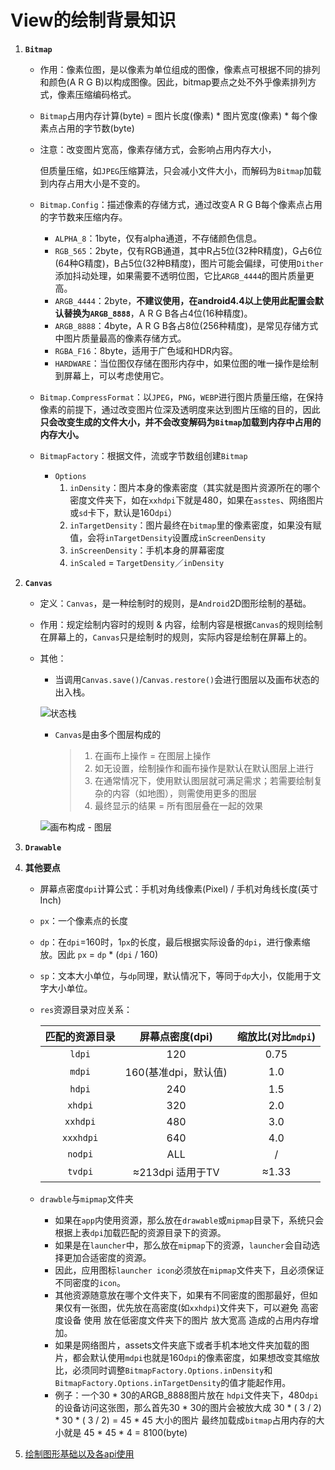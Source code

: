 # View的绘制背景知识

1. **`Bitmap`**
   * 作用：像素位图，是以像素为单位组成的图像，像素点可根据不同的排列和颜色(A R G B)以构成图像。因此，bitmap要点之处不外乎像素排列方式，像素压缩编码格式。

   * `Bitmap`占用内存计算(byte) = 图片长度(像素) * 图片宽度(像素) * 每个像素点占用的字节数(byte)

   * 注意：改变图片宽高，像素存储方式，会影响占用内存大小，

     ​			但质量压缩，如`JPEG`压缩算法，只会减小文件大小，而解码为`Bitmap`加载到内存占用大小是不变的。

   * `Bitmap.Config`：描述像素的存储方式，通过改变A R G B每个像素点占用的字节数来压缩内存。
     
     * `ALPHA_8`：1byte，仅有alpha通道，不存储颜色信息。
     * `RGB_565`：2byte，仅有RGB通道，其中R占5位(32种R精度)，G占6位(64种G精度)，B占5位(32种B精度)，图片可能会偏绿，可使用`Dither`添加抖动处理，如果需要不透明位图，它比`ARGB_4444`的图片质量更高。
     * `ARGB_4444`：2byte，**不建议使用，在android4.4以上使用此配置会默认替换为`ARGB_8888`**，A R G B各占4位(16种精度)。
     * `ARGB_8888`：4byte，A R G B各占8位(256种精度)，是常见存储方式中图片质量最高的像素存储方式。
     * `RGBA_F16`：8byte，适用于广色域和HDR内容。
     * `HARDWARE`：当位图仅存储在图形内存中，如果位图的唯一操作是绘制到屏幕上，可以考虑使用它。
     
   * `Bitmap.CompressFormat`：以`JPEG`，`PNG`，`WEBP`进行图片质量压缩，在保持像素的前提下，通过改变图片位深及透明度来达到图片压缩的目的，因此**只会改变生成的文件大小，并不会改变解码为`Bitmap`加载到内存中占用的内存大小。**

   * `BitmapFactory`：根据文件，流或字节数组创建`Bitmap`

     * `Options`
       1. `inDensity`：图片本身的像素密度（其实就是图片资源所在的哪个密度文件夹下，如在`xxhdpi`下就是480，如果在`asstes`、网络图片或`sd`卡下，默认是160`dpi`）
       2. `inTargetDensity`：图片最终在`bitmap`里的像素密度，如果没有赋值，会将`inTargetDensity`设置成`inScreenDensity`
       3. `inScreenDensity`：手机本身的屏幕密度
       4. `inScaled`  = `TargetDensity`／`inDensity`

2. **`Canvas`**

   * 定义：`Canvas`，是一种绘制时的规则，是`Android`2D图形绘制的基础。

   * 作用：规定绘制内容时的规则 & 内容，绘制内容是根据`Canvas`的规则绘制在屏幕上的，`Canvas`只是绘制时的规则，实际内容是绘制在屏幕上的。

   * 其他：

     * 当调用`Canvas.save()`/`Canvas.restore()`会进行图层以及画布状态的出入栈。

     ![状态栈](https://imgconvert.csdnimg.cn/aHR0cDovL3VwbG9hZC1pbWFnZXMuamlhbnNodS5pby91cGxvYWRfaW1hZ2VzLzk0NDM2NS05NGMxMGYwNzMxOTExYmVhLnBuZz9pbWFnZU1vZ3IyL2F1dG8tb3JpZW50L3N0cmlwJTdDaW1hZ2VWaWV3Mi8yL3cvMTI0MA)

     * `Canvas`是由多个图层构成的

       > 1. 在画布上操作 = 在图层上操作
       > 2. 如无设置，绘制操作和画布操作是默认在默认图层上进行
       > 3. 在通常情况下，使用默认图层就可满足需求；若需要绘制复杂的内容（如地图），则需使用更多的图层
       > 4. 最终显示的结果 = 所有图层叠在一起的效果

     ![画布构成 - 图层](https://imgconvert.csdnimg.cn/aHR0cDovL3VwbG9hZC1pbWFnZXMuamlhbnNodS5pby91cGxvYWRfaW1hZ2VzLzk0NDM2NS05YWFjOTYxOTBiYzBhNTMzLnBuZz9pbWFnZU1vZ3IyL2F1dG8tb3JpZW50L3N0cmlwJTdDaW1hZ2VWaWV3Mi8yL3cvMTI0MA)

3. **`Drawable`**

   

4. **其他要点**

   * 屏幕点密度`dpi`计算公式：手机对角线像素(Pixel) / 手机对角线长度(英寸 Inch)

   * `px`：一个像素点的长度

   * `dp`：在`dpi`=160时，1`px`的长度，最后根据实际设备的`dpi`，进行像素缩放。因此 `px` = `dp` * (`dpi` / 160)

   * `sp`：文本大小单位，与`dp`同理，默认情况下，等同于`dp`大小，仅能用于文字大小单位。

   * `res`资源目录对应关系：

     | 匹配的资源目录 |   屏幕点密度(dpi)    | 缩放比(对比`mdpi`) |
     | :------------: | :------------------: | :----------------: |
     |     `ldpi`     |         120          |        0.75        |
     |     `mdpi`     | 160(基准dpi，默认值) |        1.0         |
     |     `hdpi`     |         240          |        1.5         |
     |    `xhdpi`     |         320          |        2.0         |
     |    `xxhdpi`    |         480          |        3.0         |
     |   `xxxhdpi`    |         640          |        4.0         |
     |    `nodpi`     |         ALL          |         /          |
     |    `tvdpi`     |   ≈213dpi 适用于TV   |       ≈1.33        |

   * `drawble`与`mipmap`文件夹

     * 如果在`app`内使用资源，那么放在`drawable`或`mipmap`目录下，系统只会根据上表`dpi`加载匹配的资源目录下的资源。
     * 如果是在`launcher`中，那么放在`mipmap`下的资源，`launcher`会自动选择更加合适密度的资源。
     * 因此，应用图标`launcher icon`必须放在`mipmap`文件夹下，且必须保证不同密度的`icon`。
     * 其他资源随意放在哪个文件夹下，如果有不同密度的图那最好，但如果仅有一张图，优先放在高密度(如`xxhdpi`)文件夹下，可以避免 高密度设备 使用 放在低密度文件夹下的图片 放大宽高 造成的占用内存增加。
     * 如果是网络图片，assets文件夹底下或者手机本地文件夹加载的图片，都会默认使用`mdpi`也就是160`dpi`的像素密度，如果想改变其缩放比，必须同时调整`BitmapFactory.Options.inDensity`和`BitmapFactory.Options.inTargetDensity`的值才能起作用。
     * 例子：一个30 * 30的ARGB_8888图片放在 `hdpi`文件夹下，480`dpi`的设备访问这张图，那么首先30 * 30的图片会被放大成 30 * ( 3 / 2)  * 30 * ( 3 / 2) =  45 * 45 大小的图片 最终加载成`bitmap`占用内存的大小就是 45 * 45 * 4  = 8100(byte)

5. [绘制图形基础以及各api使用](https://github.com/512DIDIDI/ViewDemo)

